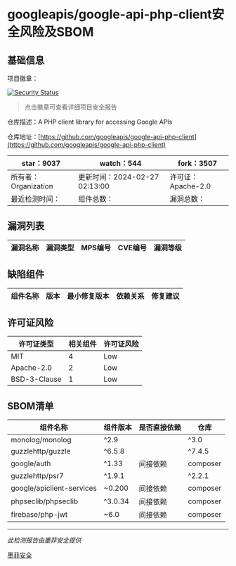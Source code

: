 # googleapis/google-api-php-client安全风险及SBOM

## 基础信息

项目徽章：

[![Security Status](https://www.murphysec.com/platform3/v31/badge/1762555541648998400.svg)](https://www.murphysec.com/console/report/1696952781046112256/1762555541648998400)

> 点击徽章可查看详细项目安全报告

仓库描述：A PHP client library for accessing Google APIs

仓库地址：[https://github.com/googleapis/google-api-php-client](https://github.com/googleapis/google-api-php-client)

| star：9037 | watch：544 | fork：3507 |
| ----------- | -------------- | ------------ |
| 所有者：Organization | 更新时间：2024-02-27 02:13:00 | 许可证：Apache-2.0 |
| 最近检测时间： | 组件总数： | 漏洞总数： |




## 漏洞列表

| 漏洞名称 | 漏洞类型 | MPS编号 | CVE编号 | 漏洞等级 |
| ------- | ------ | ------- | ------ | ----- |





## 缺陷组件

| 组件名称 | 版本 | 最小修复版本 | 依赖关系 | 修复建议 |
| -------- | ---- | ------------ | -------- | -------- |





## 许可证风险

| 许可证类型 | 相关组件 | 许可证风险 |
| ---------- | -------- | ---------- |
|MIT|4|Low|
|Apache-2.0|2|Low|
|BSD-3-Clause|1|Low|




## SBOM清单

| 组件名称 | 组件版本 | 是否直接依赖 | 仓库 |
| -------- | -------- | ------------ | ---- |
|monolog/monolog|^2.9||^3.0|间接依赖|composer|
|guzzlehttp/guzzle|^6.5.8||^7.4.5|间接依赖|composer|
|google/auth|^1.33|间接依赖|composer|
|guzzlehttp/psr7|^1.9.1||^2.2.1|间接依赖|composer|
|google/apiclient-services|~0.200|间接依赖|composer|
|phpseclib/phpseclib|^3.0.34|间接依赖|composer|
|firebase/php-jwt|~6.0|间接依赖|composer|


------

*此检测报告由墨菲安全提供*

[墨菲安全](www.murphysec.com)